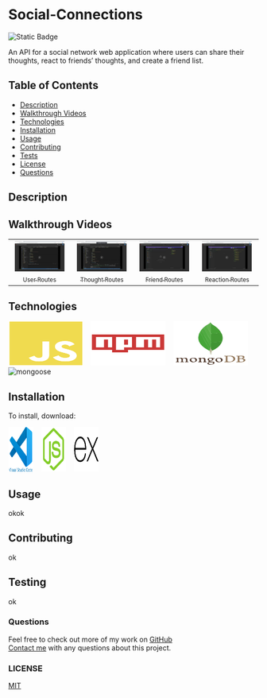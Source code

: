 # Social-Connections
  ![Static Badge](https://img.shields.io/badge/license-MIT-blue.svg)

An API for a social network web application where users can share their thoughts, react to friends’ thoughts, and create a friend list.

## Table of Contents
  
  - [Description](#description)
  - [Walkthrough Videos](#walkthrough-videos)
  - [Technologies](#technologies)
  - [Installation](#installation)
  - [Usage](#usage)
  - [Contributing](#contributing)
  - [Tests](#testing)
  - [License](#license)
  - [Questions](#questions)


## Description


## Walkthrough Videos

<table>
  <tbody>
    <tr>
      <td align="center" align="top" width="12%">
        <a href="https://drive.google.com/file/d/1Xpm5MdUzVuMNiVXXDvGXc2Rz_NJoH-1E/preview">
        <img src="./public/assets/images/User-Routes.png" width="100px" alt="user-routes"/> <br />
        <sub>User Routes</sub>
        </a>
      </td>
      <td align="center" align="top" width="12%">
        <a href="https://drive.google.com/file/d/1CSq3GsHCmvuwuytAoKdIRP6OBRf8bLQz/view">
        <img src="./public/assets/images/Thoughts-Routes.png" width="100px" alt="thought-routes"/> <br />
        <sub>Thought Routes</sub>
        </a>
      </td>
      <td align="center" align="top" width="12%">
        <a href="https://drive.google.com/file/d/117zPUQV3ozGm-88xV16K2KKwtyDcAwVN/view">
        <img src="./public/assets/images/Friends-Routes.png" width="100px" alt="friend-routes"/> <br />
        <sub>Friend Routes</sub>
        </a>
      </td>
      <td align="center" align="top" width="12%">
        <a href="https://drive.google.com/file/d/1rtPZx2UXJKaLsJABQonLNPy27MOq1TUp/view">
        <img src="./public/assets/images/Reaction-Routes.png" width="100px" alt="reaction-routes"/> <br />
        <sub>Reaction Routes</sub>
        </a>
      </td>            
    </tr>
  </tbody>
</table>

## Technologies

<div>
<img height="90" alt="Js" height="50" width="150" src="https://raw.githubusercontent.com/devicons/devicon/master/icons/javascript/javascript-plain.svg">
&nbsp;&nbsp;
<img height="90" alt="npm" height="50" width="150" src="https://raw.githubusercontent.com/devicons/devicon/master/icons/npm/npm-original-wordmark.svg">
&nbsp;&nbsp;
<img height="90" alt="mongodb" height="50" width="150" src="https://raw.githubusercontent.com/devicons/devicon/master/icons/mongodb/mongodb-original-wordmark.svg">
&nbsp;&nbsp;
<img height="90" alt="mongoose" height="50" width="150" src="https://kinsta.com/wp-content/uploads/2023/06/node-js-libraries-mongoose-logo.png">
&nbsp;&nbsp;
</div>

## Installation
To install, download:

<div>
<img height="90" alt="Vscode" height="50" width="50" src="https://raw.githubusercontent.com/devicons/devicon/master/icons/vscode/vscode-original-wordmark.svg">
&nbsp;&nbsp;
<img height="90" alt="Node" height="50" width="50" src="https://raw.githubusercontent.com/devicons/devicon/master/icons/nodejs/nodejs-original.svg">
&nbsp;&nbsp;
<img height="90" alt="Express" height="50" width="50" src="https://raw.githubusercontent.com/devicons/devicon/master/icons/express/express-original.svg">
</div>

## Usage

okok

## Contributing

ok

## Testing

ok


### Questions
Feel free to check out more of my work on [GitHub](https://github.com/SaikouB) <br>
[Contact me](bsaikou1990@gmail.com) with any questions about this project.

### LICENSE

[MIT](LICENSE) 

